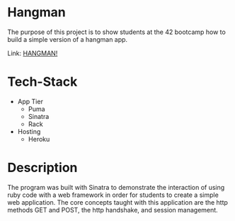 # Hangman

The purpose of this project is to show students at the 42 bootcamp how to build a simple version of a hangman app. 

Link: [HANGMAN!](https://hangman576.herokuapp.com/)

# Tech-Stack
  - App Tier 
    - Puma
    - Sinatra
    - Rack
  - Hosting
    - Heroku
    
# Description

The program was built with Sinatra to demonstrate the interaction of using ruby code with a web framework in order for students to create a simple web application. The core concepts taught with this application are the http methods GET and POST, the http handshake, and session management. 

